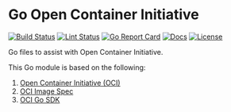 # Go Open Container Initiative

[![Build Status][build-status-svg]][build-status-url]
[![Lint Status][lint-status-svg]][lint-status-url]
[![Go Report Card][goreport-svg]][goreport-url]
[![Docs][docs-godoc-svg]][docs-godoc-url]
[![License][license-svg]][license-url]

Go files to assist with Open Container Initiative.

This Go module is based on the following:

1. [Open Container Initiative (OCI)](https://opencontainers.org/)
1. [OCI Image Spec](https://github.com/opencontainers/image-spec)
1. [OCI Go SDK](https://pkg.go.dev/github.com/opencontainers/image-spec/specs-go/v1)

 [used-by-svg]: https://sourcegraph.com/github.com/grokify/go-opencontainers/-/badge.svg
 [used-by-url]: https://sourcegraph.com/github.com/grokify/go-opencontainers?badge
 [build-status-svg]: https://github.com/grokify/go-opencontainers/actions/workflows/ci.yaml/badge.svg?branch=main
 [build-status-url]: https://github.com/grokify/go-opencontainers/actions/workflows/ci.yaml
 [lint-status-svg]: https://github.com/grokify/go-opencontainers/actions/workflows/lint.yaml/badge.svg?branch=main
 [lint-status-url]: https://github.com/grokify/go-opencontainers/actions/workflows/lint.yaml
 [goreport-svg]: https://goreportcard.com/badge/github.com/grokify/go-opencontainers
 [goreport-url]: https://goreportcard.com/report/github.com/grokify/go-opencontainers
 [docs-godoc-svg]: https://pkg.go.dev/badge/github.com/grokify/go-opencontainers
 [docs-godoc-url]: https://pkg.go.dev/github.com/grokify/go-opencontainers
 [loc-svg]: https://tokei.rs/b1/github/grokify/go-opencontainers
 [repo-url]: https://github.com/grokify/go-opencontainers
 [license-svg]: https://img.shields.io/badge/license-MIT-blue.svg
 [license-url]: https://github.com/grokify/go-opencontainers/blob/master/LICENSE
